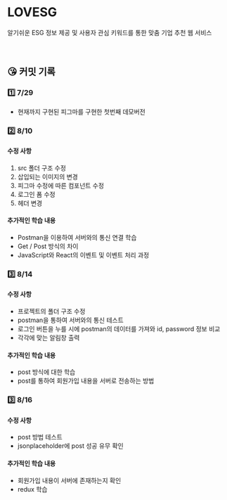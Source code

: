 # LOVESG
알기쉬운 ESG 정보 제공 및 사용자 관심 키워드를 통한 맞춤 기업 추천 웹 서비스  
<br><br>

## 😘 커밋 기록

### 1️⃣ 7/29
- 현재까지 구현된 피그마를 구현한 첫번째 데모버전  

### 2️⃣ 8/10
#### 수정 사항
1. src 폴더 구조 수정  
2. 삽입되는 이미지의 변경
3. 피그마 수정에 따른 컴포넌트 수정  
4. 로그인 폼 수정  
5. 헤더 변경  

#### 추가적인 학습 내용
- Postman을 이용하여 서버와의 통신 연결 학습  
- Get / Post 방식의 차이  
- JavaScript와 React의 이벤트 및 이벤트 처리 과정 

### 3️⃣ 8/14
#### 수정 사항
- 프로젝트의 폴더 구조 수정  
- postman을 통하여 서버와의 통신 테스트  
- 로그인 버튼을 누를 시에 postman의 데이터를 가져와 id, password 정보 비교
- 각각에 맞는 알림창 출력

#### 추가적인 학습 내용
- post 방식에 대한 학습  
- post를 통하여 회원가입 내용을 서버로 전송하는 방법  

### 3️⃣ 8/16
#### 수정 사항
- post 방법 테스트  
- jsonplaceholder에 post 성공 유무 확인  

#### 추가적인 학습 내용
- 회원가입 내용이 서버에 존재하는지 확인  
- redux 학습